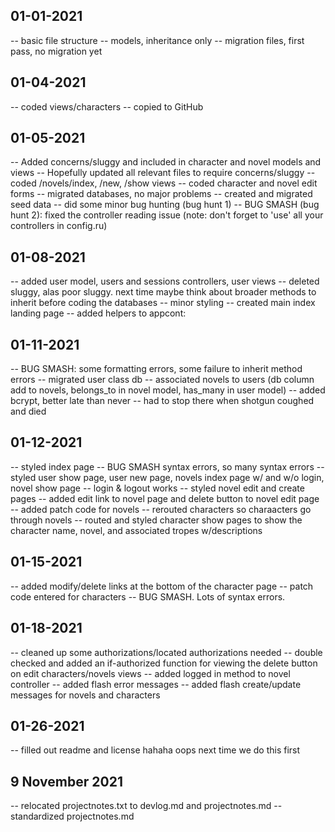 ## 01-01-2021
-- basic file structure
-- models, inheritance only
-- migration files, first pass, no migration yet

## 01-04-2021
-- coded views/characters
-- copied to GitHub

## 01-05-2021
-- Added concerns/sluggy and included in character and novel models and views
-- Hopefully updated all relevant files to require concerns/sluggy
-- coded /novels/index, /new, /show views
-- coded character and novel edit forms
-- migrated databases, no major problems
-- created and migrated seed data 
-- did some minor bug hunting (bug hunt 1)
-- BUG SMASH (bug hunt 2): fixed the controller reading issue (note: don't forget to 'use' all your controllers in config.ru)

## 01-08-2021
-- added user model, users and sessions controllers, user views
-- deleted sluggy, alas poor sluggy. next time maybe think about broader methods to inherit before coding the databases
-- minor styling
-- created main index landing page
-- added helpers to appcont: 

## 01-11-2021
-- BUG SMASH: some formatting errors, some failure to inherit method errors
-- migrated user class db 
-- associated novels to users (db column add to novels, belongs_to in novel model, has_many in user model)
-- added bcrypt, better late than never
-- had to stop there when shotgun coughed and died 

## 01-12-2021
-- styled index page
-- BUG SMASH syntax errors, so many syntax errors
-- styled user show page, user new page, novels index page w/ and w/o login, novel show page
-- login & logout works
-- styled novel edit and create pages
-- added edit link to novel page and delete button to novel edit page
-- added patch code for novels
-- rerouted characters so charaacters go through novels
-- routed and styled character show pages to show the character name, novel, and associated tropes w/descriptions

## 01-15-2021
-- added modify/delete links at the bottom of the character page
-- patch code entered for characters
-- BUG SMASH. Lots of syntax errors.

## 01-18-2021
-- cleaned up some authorizations/located authorizations needed
-- double checked and added an if-authorized function for viewing the delete button on edit characters/novels views
-- added logged in method to novel controller
-- added flash error messages
-- added flash create/update messages for novels and characters

## 01-26-2021
-- filled out readme and license hahaha oops next time we do this first

## 9 November 2021
-- relocated projectnotes.txt to devlog.md and projectnotes.md
-- standardized projectnotes.md
